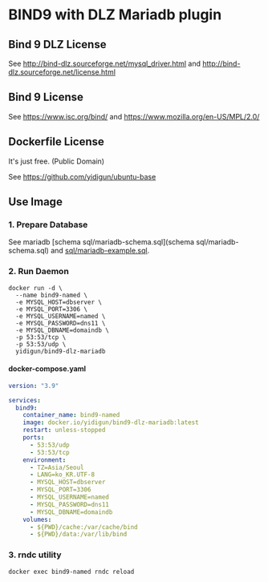 # BIND9 with DLZ Mariadb plugin

## Bind 9 DLZ License

See http://bind-dlz.sourceforge.net/mysql_driver.html and http://bind-dlz.sourceforge.net/license.html

## Bind 9 License

See https://www.isc.org/bind/ and https://www.mozilla.org/en-US/MPL/2.0/

## Dockerfile License

It's just free. (Public Domain)

See https://github.com/yidigun/ubuntu-base

## Use Image

### 1. Prepare Database

See mariadb [schema sql/mariadb-schema.sql](schema sql/mariadb-schema.sql)
and [sql/mariadb-example.sql](sql/mariadb-example.sql).

### 2. Run Daemon

```shell
docker run -d \
  --name bind9-named \
  -e MYSQL_HOST=dbserver \
  -e MYSQL_PORT=3306 \
  -e MYSQL_USERNAME=named \
  -e MYSQL_PASSWORD=dns11 \
  -e MYSQL_DBNAME=domaindb \
  -p 53:53/tcp \
  -p 53:53/udp \
  yidigun/bind9-dlz-mariadb
```

#### docker-compose.yaml

```yaml
version: "3.9"

services:
  bind9:
    container_name: bind9-named
    image: docker.io/yidigun/bind9-dlz-mariadb:latest
    restart: unless-stopped
    ports:
      - 53:53/udp
      - 53:53/tcp
    environment:
      - TZ=Asia/Seoul
      - LANG=ko_KR.UTF-8
      - MYSQL_HOST=dbserver
      - MYSQL_PORT=3306
      - MYSQL_USERNAME=named
      - MYSQL_PASSWORD=dns11
      - MYSQL_DBNAME=domaindb
    volumes:
      - ${PWD}/cache:/var/cache/bind
      - ${PWD}/data:/var/lib/bind
```

### 3. rndc utility

```shell
docker exec bind9-named rndc reload
```

